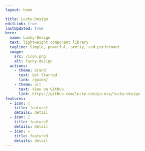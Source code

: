```yaml
---
layout: home

title: Lucky-Design
editLink: true
lastUpdated: true
hero:
  name: Lucky-Design
  text: lightweight component library
  tagline: Simple, powerful, pretty, and performant
  image:
    src: /icon.png
    alt: lucky-design
  actions:
    - theme: brand
      text: Get Starred
      link: /guide/
    - theme: alt
      text: View on Github
      link: https://github.com/lucky-design-org/lucky-design
features:
  - icon: 🔨
    title: feature1
    details: detail
  - icon: 🧩
    title: feature2
    details: detail
  - icon: ✈️
    title: feature3
    details: detail
---
```

